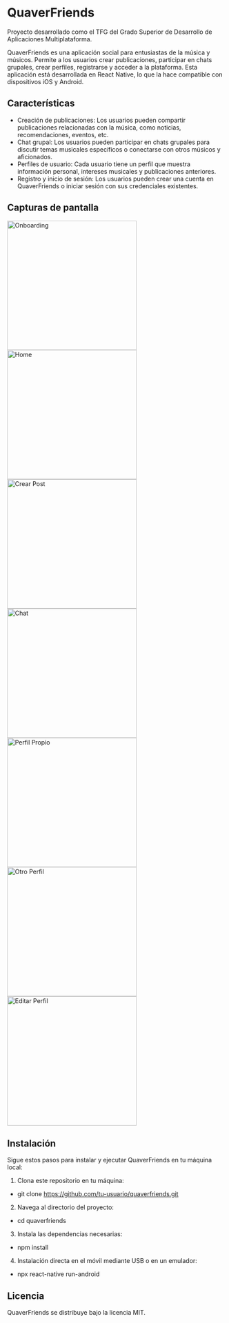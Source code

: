 # QuaverFriends
Proyecto desarrollado como el TFG del Grado Superior de Desarrollo de Aplicaciones Multiplataforma.

QuaverFriends es una aplicación social para entusiastas de la música y músicos. Permite a los usuarios crear publicaciones, participar en chats grupales, crear perfiles, registrarse y acceder a la plataforma. Esta aplicación está desarrollada en React Native, lo que la hace compatible con dispositivos iOS y Android.

## Características

- Creación de publicaciones: Los usuarios pueden compartir publicaciones relacionadas con la música, como noticias, recomendaciones, eventos, etc.
- Chat grupal: Los usuarios pueden participar en chats grupales para discutir temas musicales específicos o conectarse con otros músicos y aficionados.
- Perfiles de usuario: Cada usuario tiene un perfil que muestra información personal, intereses musicales y publicaciones anteriores.
- Registro y inicio de sesión: Los usuarios pueden crear una cuenta en QuaverFriends o iniciar sesión con sus credenciales existentes.

## Capturas de pantalla

<img src="screenshots/onboarding1.jpg" width="300" alt="Onboarding">

<img src="screenshots/posts.jpg" width="300" alt="Home">

<img src="screenshots/crearpost.jpg" width="300" alt="Crear Post">

<img src="screenshots/chat.jpg" width="300" alt="Chat">

<img src="screenshots/perfilpropio.jpg" width="300" alt="Perfil Propio">

<img src="screenshots/perfiltercero.jpg" width="300" alt="Otro Perfil">

<img src="screenshots/editarperfil.jpg" width="300" alt="Editar Perfil">

## Instalación

Sigue estos pasos para instalar y ejecutar QuaverFriends en tu máquina local:

1. Clona este repositorio en tu máquina:
- git clone https://github.com/tu-usuario/quaverfriends.git
2. Navega al directorio del proyecto:
- cd quaverfriends
3. Instala las dependencias necesarias:
- npm install
4. Instalación directa en el móvil mediante USB o en un emulador:
- npx react-native run-android

## Licencia
QuaverFriends se distribuye bajo la licencia MIT.
